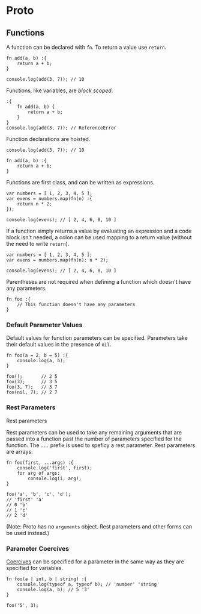 # Proto

## Functions

A function can be declared with `fn`.  To return a value use `return`.

	fn add(a, b) :{
		return a + b;
	}

	console.log(add(3, 7)); // 10

Functions, like variables, are *block scoped*.

	:{
		fn add(a, b) {
			return a + b;
		}
	}
	console.log(add(3, 7)); // ReferenceError

Function declarations are hoisted.

	console.log(add(3, 7)); // 10

	fn add(a, b) :{
		return a + b;
	}

Functions are first class, and can be written as expressions.

	var numbers = [ 1, 2, 3, 4, 5 ];
	var evens = numbers.map(fn(n) :{
		return n * 2;
	});

	console.log(evens); // [ 2, 4, 6, 8, 10 ]

If a function simply returns a value by evaluating an expression and a code block isn't needed, a colon can be used mapping to a return value (without the need to write `return`).

	var numbers = [ 1, 2, 3, 4, 5 ];
	var evens = numbers.map(fn(n): n * 2);

	console.log(evens); // [ 2, 4, 6, 8, 10 ]

Parentheses are not required when defining a function which doesn't have any parameters.

	fn foo :{
		// This function doesn't have any parameters
	}

### Default Parameter Values

Default values for function parameters can be specified.  Parameters take their default values in the presence of `nil`.

	fn foo(a = 2, b = 5) :{
		console.log(a, b);
	}

	foo();       // 2 5
	foo(3);      // 3 5
	foo(3, 7);   // 3 7
	foo(nil, 7); // 2 7

### Rest Parameters

Rest parameters 

Rest parameters can be used to take any remaining arguments that are passed into a function past the number of parameters specified for the function.  The `...` prefix is used to speficy a rest parameter.  Rest parameters are arrays.

	fn foo(first, ...args) :{
		console.log('first', first);
		for arg of args:
			console.log(i, arg);
	}

	foo('a', 'b', 'c', 'd');
	// 'first' 'a'
	// 0 'b'
	// 1 'c'
	// 2 'd'

(Note: Proto has no `arguments` object. Rest parameters and other forms can be used instead.)

### Parameter Coercives

[Coercives](coercives.md) can be specified for a parameter in the same way as they are specified for variables.

	fn foo(a | int, b | string) :{
		console.log(typeof a, typeof b); // 'number' 'string'
		console.log(a, b); // 5 '3'
	}

	foo('5', 3);